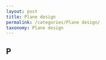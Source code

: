 ```yaml
---
layout: post
title: Plane design
permalink: /categories/Plane design/
taxonomy: Plane design
---
```


## P
